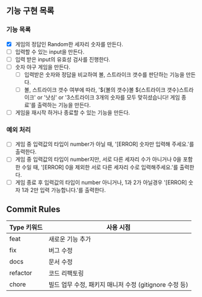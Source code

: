 ## 기능 구현 목록

### 기능 목록

- [x] 게임의 정답인 Random한 세자리 숫자를 만든다.
- [ ] 입력할 수 있는 input을 만든다.
- [ ] 입력 받은 input의 유효성 검사를 진행한다.
- [ ] 숫자 야구 게임을 만든다.
  - [ ] 입력받은 숫자와 정답을 비교하여 볼, 스트라이크 갯수를 판단하는 기능을 만든다.
  - [ ] 볼, 스트라이크 갯수 여부에 따라, '${볼의 갯수}볼 ${스트라이크 갯수}스트라이크' or '낫싱' or '3스트라이크 3개의 숫자를 모두 맞히셨습니다! 게임 종료'를 출력하는 기능을 만든다.
- [ ] 게임을 재시작 하거나 종료할 수 있는 기능을 만든다.

### 예외 처리

- [ ] 게임 중 입력값의 타입이 number가 아닐 때, '[ERROR] 숫자만 입력해 주세요.'를 출력한다.
- [ ] 게임 중 입력값의 타입이 number지만, 서로 다른 세자리 수가 아니거나 0을 포함한 수일 때, '[ERROR] 0을 제외한 서로 다른 세자리 수로 입력해주세요.'를 출력한다.
- [ ] 게임 종료 후 입력값의 타입이 number 아니거나, 1과 2가 아닐경우 '[ERROR] 숫자 1과 2만 입력 가능합니다.'를 출력한다.

## Commit Rules

| Type 키워드 | 사용 시점                                              |
| ----------- | ------------------------------------------------------ |
| feat        | 새로운 기능 추가                                       |
| fix         | 버그 수정                                              |
| docs        | 문서 수정                                              |
| refactor    | 코드 리팩토링                                          |
| chore       | 빌드 업무 수정, 패키지 매니저 수정 (gitignore 수정 등) |
